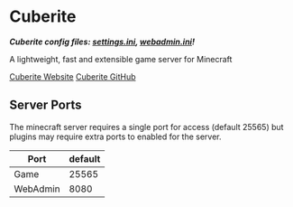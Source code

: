 # Cuberite

***Cuberite config files: [settings.ini](../repository/games/minecraft/java/cuberite/settings.ini), [webadmin.ini](../repository/games/minecraft/java/cuberite/webadmin.ini)!***

A lightweight, fast and extensible game server for Minecraft

[Cuberite Website](https://cuberite.org/)
[Cuberite GitHub](https://github.com/cuberite/cuberite)

## Server Ports

The minecraft server requires a single port for access (default 25565) but plugins may require extra ports to enabled for the server.

| Port     | default |
|----------|---------|
| Game     | 25565   |
| WebAdmin | 8080    |
